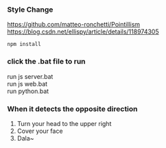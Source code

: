 ### Style Change
https://github.com/matteo-ronchetti/Pointillism  
https://blog.csdn.net/ellispy/article/details/118974305  

```
npm install
```
### click the .bat file to run
run js server.bat  
run js web.bat  
run python.bat  

### When it detects the opposite direction
1. Turn your head to the upper right  
2. Cover your face
3. Dala~



